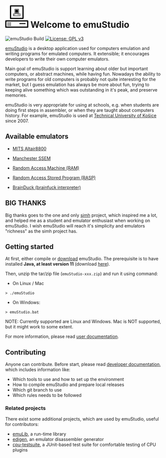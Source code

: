 # ![emuStudio logo](logo.png "emuStudio logo") Welcome to emuStudio
![emuStudio Build](https://github.com/emustudio/emuStudio/workflows/emuStudio%20Build/badge.svg)
[![License: GPL v3](https://img.shields.io/badge/License-GPLv3-blue.svg)](https://www.gnu.org/licenses/gpl-3.0)

[emuStudio](https://www.emustudio.net/) is a desktop application used for computers emulation and writing programs
for emulated computers. It extensible; it encourages developers to write their own computer emulators.

Main goal of emuStudio is support learning about older but important computers, or abstract machines, while
having fun. Nowadays the ability to write programs for old computers is probably not quite interesting for the market,
but I guess emulation has always be more about fun, trying to keeping alive something which was outstanding
in it's peak, and preserve memories.

emuStudio is very appropriate for using at schools, e.g. when students are doing first steps in assembler, or when they
are taught about computers history. For example, emuStudio is used at [Technical University of Košice](http://www.fei.tuke.sk/en)
since 2007.

## Available emulators

* [MITS Altair8800](https://www.emustudio.net/docuser/mits_altair_8800/index/)

* [Manchester SSEM](https://www.emustudio.net/docuser/ssem/index/)

* [Random Access Machine (RAM)](https://www.emustudio.net/docuser/ram/index/)

* [Random Access Stored Program (RASP)](https://www.emustudio.net/docuser/rasp/index/) 

* [BrainDuck (brainfuck interpreter)](https://www.emustudio.net/docuser/brainduck/index/)

## BIG THANKS

Big thanks goes to the one and only [simh](http://simh.trailing-edge.com/) project, which inspired me a lot, and helped
me as a student and emulator enthusiast when working on emuStudio. I wish emuStudio will reach it's simplicity and
emulators "richness" as the simh project has.

## Getting started

At first, either compile or [download](https://www.emustudio.net/download/) emuStudio.
The prerequisite is to have installed **Java, at least version 11**
(download [here](https://www.oracle.com/java/technologies/javase-downloads.html)). 

Then, unzip the tar/zip file (`emuStudio-xxx.zip`) and run it using command:

- On Linux / Mac
```
> ./emuStudio
```

- On Windows:
```
> emuStudio.bat
```

NOTE: Currently supported are Linux and Windows. Mac is NOT supported, but it might work to some extent.

For more information, please read [user documentation](https://www.emustudio.net/docs/).

## Contributing

Anyone can contribute. Before start, please read
[developer documentation](https://www.emustudio.net/devel/),
which includes information like:

- Which tools to use and how to set up the environment
- How to compile emuStudio and prepare local releases
- Which git branch to use
- Which rules needs to be followed

### Related projects

There exist some additional projects, which are used by emuStudio, useful for contributors:
  
- [emuLib](https://github.com/emustudio/emuLib), a run-time library
- [edigen](https://github.com/emustudio/edigen), an emulator disassembler generator
- [cpu-testsuite](https://github.com/emustudio/cpu-testsuite), a JUnit-based test suite for comfortable testing of CPU
  plugins
